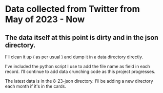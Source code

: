 # Data collected from Twitter from May of 2023 - Now

## The data itself at this point is dirty and in the json directory.
I'll clean it up ( as per usual ) and dump it in a data directory directly.

I've included the python script I use to add the file name as field in each record.  I'll continue to add data crunching code as this project progresses.

The latest data is in the 8-23-json directory.  I'll be adding a new directory each month if it's in the cards.